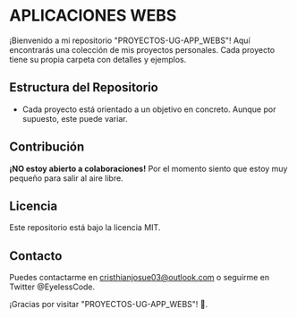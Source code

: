 # APLICACIONES WEBS

¡Bienvenido a mi repositorio "PROYECTOS-UG-APP_WEBS"! Aquí encontrarás una colección de mis proyectos personales. Cada proyecto tiene su propia carpeta con detalles y ejemplos.

## Estructura del Repositorio

- Cada proyecto está orientado a un objetivo en concreto. Aunque por supuesto, este puede variar.

## Contribución

**¡NO estoy abierto a colaboraciones!** Por el momento siento que estoy muy pequeño para salir al aire libre.

## Licencia

Este repositorio está bajo la licencia MIT.

## Contacto

Puedes contactarme en cristhianjosue03@outlook.com o seguirme en Twitter @EyelessCode.

¡Gracias por visitar "PROYECTOS-UG-APP_WEBS"! 🚀.
